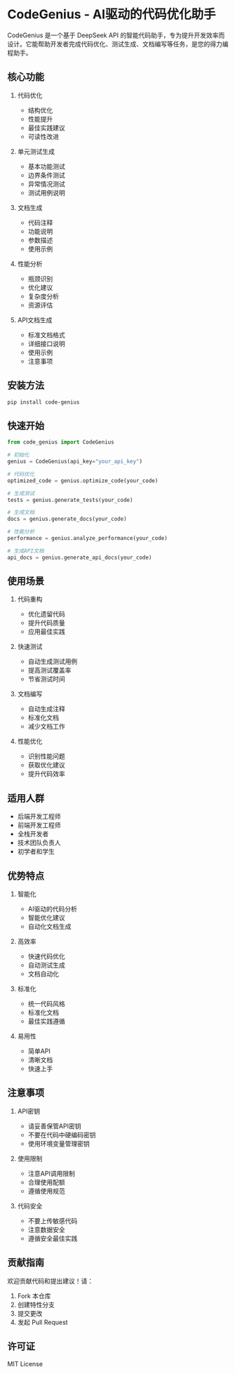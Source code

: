 # CodeGenius - AI驱动的代码优化助手

CodeGenius 是一个基于 DeepSeek API 的智能代码助手，专为提升开发效率而设计。它能帮助开发者完成代码优化、测试生成、文档编写等任务，是您的得力编程助手。

## 核心功能

1. 代码优化
   - 结构优化
   - 性能提升
   - 最佳实践建议
   - 可读性改进

2. 单元测试生成
   - 基本功能测试
   - 边界条件测试
   - 异常情况测试
   - 测试用例说明

3. 文档生成
   - 代码注释
   - 功能说明
   - 参数描述
   - 使用示例

4. 性能分析
   - 瓶颈识别
   - 优化建议
   - 复杂度分析
   - 资源评估

5. API文档生成
   - 标准文档格式
   - 详细接口说明
   - 使用示例
   - 注意事项

## 安装方法

```bash
pip install code-genius
```

## 快速开始

```python
from code_genius import CodeGenius

# 初始化
genius = CodeGenius(api_key="your_api_key")

# 代码优化
optimized_code = genius.optimize_code(your_code)

# 生成测试
tests = genius.generate_tests(your_code)

# 生成文档
docs = genius.generate_docs(your_code)

# 性能分析
performance = genius.analyze_performance(your_code)

# 生成API文档
api_docs = genius.generate_api_docs(your_code)
```

## 使用场景

1. 代码重构
   - 优化遗留代码
   - 提升代码质量
   - 应用最佳实践

2. 快速测试
   - 自动生成测试用例
   - 提高测试覆盖率
   - 节省测试时间

3. 文档编写
   - 自动生成注释
   - 标准化文档
   - 减少文档工作

4. 性能优化
   - 识别性能问题
   - 获取优化建议
   - 提升代码效率

## 适用人群

- 后端开发工程师
- 前端开发工程师
- 全栈开发者
- 技术团队负责人
- 初学者和学生

## 优势特点

1. 智能化
   - AI驱动的代码分析
   - 智能优化建议
   - 自动化文档生成

2. 高效率
   - 快速代码优化
   - 自动测试生成
   - 文档自动化

3. 标准化
   - 统一代码风格
   - 标准化文档
   - 最佳实践遵循

4. 易用性
   - 简单API
   - 清晰文档
   - 快速上手

## 注意事项

1. API密钥
   - 请妥善保管API密钥
   - 不要在代码中硬编码密钥
   - 使用环境变量管理密钥

2. 使用限制
   - 注意API调用限制
   - 合理使用配额
   - 遵循使用规范

3. 代码安全
   - 不要上传敏感代码
   - 注意数据安全
   - 遵循安全最佳实践

## 贡献指南

欢迎贡献代码和提出建议！请：

1. Fork 本仓库
2. 创建特性分支
3. 提交更改
4. 发起 Pull Request

## 许可证

MIT License
